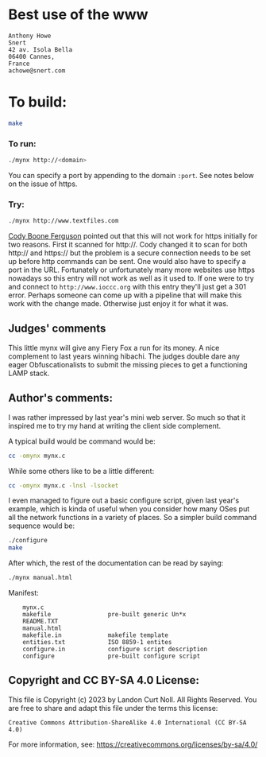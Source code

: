 # Best use of the www

    Anthony Howe
    Snert
    42 av. Isola Bella
    06400 Cannes,
    France
    achowe@snert.com

# To build:

```sh
make
```

### To run:

```sh
./mynx http://<domain>
```

You can specify a port by appending to the domain `:port`. See notes below on
the issue of https.

### Try:

```sh
./mynx http://www.textfiles.com
```


[Cody Boone Ferguson](/winners.html#Cody_Boone_Ferguson) pointed out that this
will not work for https initially for two reasons. First it scanned for http://.
Cody changed it to scan for both http:// and https:// but the problem is a
secure connection needs to be set up before http commands can be sent. One would
also have to specify a port in the URL. Fortunately or unfortunately many more
websites use https nowadays so this entry will not work as well as it used to.
If one were to try and connect to `http://www.ioccc.org` with this entry they'll
just get a 301 error. Perhaps someone can come up with a pipeline that will make
this work with the change made.  Otherwise just enjoy it for what it was.


## Judges' comments

This little mynx will give any Fiery Fox a run for its money. A nice complement
to last years winning hibachi. The judges double dare any eager
Obfuscationalists to submit the missing pieces to get a functioning LAMP stack.

## Author's comments:

I was rather impressed by last year's mini web server. So much so that
it inspired me to try my hand at writing the client side complement.

A typical build would be command would be:

```sh
cc -omynx mynx.c
```

While some others like to be a little different:

```sh
cc -omynx mynx.c -lnsl -lsocket
```

I even managed to figure out a basic configure script, given last year's
example, which is kinda of useful when you consider how many OSes put
all the network functions in a variety of places. So a simpler build
command sequence would be:

```sh
./configure
make
```

After which, the rest of the documentation can be read by saying:

```sh
./mynx manual.html
```

Manifest:

        mynx.c
        makefile                pre-built generic Un*x
        README.TXT
        manual.html
        makefile.in             makefile template
        entities.txt            ISO 8859-1 entites
        configure.in            configure script description
        configure               pre-built configure script

## Copyright and CC BY-SA 4.0 License:

This file is Copyright (c) 2023 by Landon Curt Noll.  All Rights Reserved.
You are free to share and adapt this file under the terms this license:

    Creative Commons Attribution-ShareAlike 4.0 International (CC BY-SA 4.0)

For more information, see: https://creativecommons.org/licenses/by-sa/4.0/
